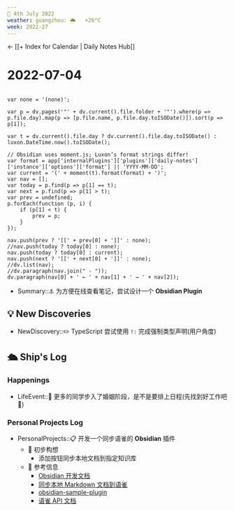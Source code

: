 ```yaml
---
📆 4th July 2022
weather: guangzhou: 🌦   +26°C
week: 2022-27
---
```


<- [[+ Index for Calendar | Daily Notes Hub]]

# 2022-07-04

```dataviewjs

var none = '(none)';

var p = dv.pages('"' + dv.current().file.folder + '"').where(p => p.file.day).map(p => [p.file.name, p.file.day.toISODate()]).sort(p => p[1]);

var t = dv.current().file.day ? dv.current().file.day.toISODate() : luxon.DateTime.now().toISODate();

// Obsidian uses moment.js; Luxon’s format strings differ!
var format = app['internalPlugins']['plugins']['daily-notes']['instance']['options']['format'] || 'YYYY-MM-DD';
var current = '(' + moment(t).format(format) + ')';
var nav = [];
var today = p.find(p => p[1] == t);
var next = p.find(p => p[1] > t);
var prev = undefined;
p.forEach(function (p, i) {
	if (p[1] < t) {
		prev = p;
	}
});

nav.push(prev ? '[[' + prev[0] + ']]' : none);
//nav.push(today ? today[0] : none);
nav.push(today ? today[0] : current);
nav.push(next ? '[[' + next[0] + ']]' : none);
//dv.list(nav);
//dv.paragraph(nav.join(" · "));
dv.paragraph(nav[0] + ' ← ' + nav[1] + ' → ' + nav[2]);
```

- Summary::⚓️  为方便在线查看笔记，尝试设计一个 **Obsidian Plugin**

## 💡 New Discoveries

- NewDiscovery::✏️  TypeScript 尝试使用 `!:` 完成强制类型声明(用户角度)

## 🛳️ Ship's Log

### Happenings
- LifeEvent::📒  更多的同学步入了婚姻阶段，是不是要排上日程(先找到好工作吧😤)

### Personal Projects Log
- PersonalProjects::📋 开发一个同步语雀的 **Obsidian** 插件
	- 🤔 初步构想
		- 添加按钮同步本地文档到指定知识库
	- 📖 参考信息
		- [Obsidian 开发文档](https://marcus.se.net/obsidian-plugin-docs/)
		- [同步本地 Markdown 文档到语雀](https://github.com/yesmeck/waque)
		- [obsidian-sample-plugin](https://github.com/obsidianmd/obsidian-sample-plugin)
		- [语雀 API 文档](https://www.yuque.com/yuque/developer/api)
